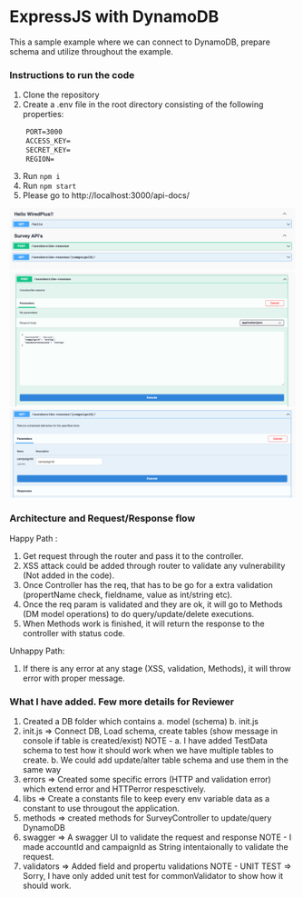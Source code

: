 # ExpressJS with DynamoDB
This a sample example where we can connect to DynamoDB, prepare schema and utilize throughout the example.

### Instructions to run the code

1. Clone the repository
2. Create a .env file in the root directory consisting of the following properties:
```
    PORT=3000
    ACCESS_KEY=
    SECRET_KEY=
    REGION=
```
3. Run `npm i`
6. Run `npm start`
7. Please go to http://localhost:3000/api-docs/

![Screenshot 1](https://github.com/mihirranjan/express-dynamodb/blob/main/swagger-links.png)
![Screenshot 2](https://github.com/mihirranjan/express-dynamodb/blob/main/try-out-unsubscribe-reasons-post.png)
![Screenshot 3](https://github.com/mihirranjan/express-dynamodb/blob/main/try-out-unsubscribe-reasons-get.png)

### Architecture and Request/Response flow

Happy Path :
1. Get request through the router and pass it to the controller.
2. XSS attack could be added through router to validate any vulnerability (Not added in the code).
3. Once Controller has the req, that has to be go for a extra validation (propertName check, fieldname, value as int/string etc).
4. Once the req param is validated and they are ok, it will go to Methods (DM model operations) to do query/update/delete executions.
5. When Methods work is finished, it will return the response to the controller with status code.

Unhappy Path:
1. If there is any error at any stage (XSS, validation, Methods), it will throw error with proper message.

### What I have added. Few more details for Reviewer

1. Created a DB folder which contains
    a. model (schema)
    b. init.js
2. init.js => Connect DB, Load schema, create tables (show message in console if table is created/exist)
NOTE - 
    a. I have added TestData schema to test how it should work when we have multiple tables to create.
    b. We could add update/alter table schema and use them in the same way
3. errors => Created some specific errors (HTTP and validation error) which extend error and HTTPerror respesctively.
4. libs => Create a constants file to keep every env variable data as a constant to use througout the application.
5. methods => created methods for SurveyController to update/query DynamoDB
6. swagger => A swagger UI to validate the request and response
NOTE - I made accountId and campaignId as String intentaionally to validate the request.
7. validators => Added field and propertu validations
NOTE - UNIT TEST => Sorry, I have only added unit test for commonValidator to show how it should work.
